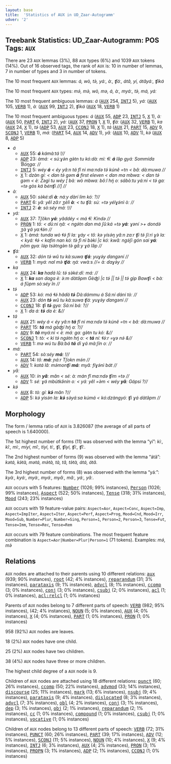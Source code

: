 ```yaml
---
layout: base
title:  'Statistics of AUX in UD_Zaar-Autogramm'
udver: '2'
---
```


## Treebank Statistics: UD_Zaar-Autogramm: POS Tags: `AUX`

There are 23 `AUX` lemmas (3%), 88 `AUX` types (6%) and 1039 `AUX` tokens (14%).
Out of 16 observed tags, the rank of `AUX` is: 10 in number of lemmas, 7 in number of types and 3 in number of tokens.

The 10 most frequent `AUX` lemmas: <em>á, wò, tə̀, yáː, àː, ʧáː, átâ, yí, átâyáː, ʧiká</em>

The 10 most frequent `AUX` types:  <em>mə́, mə̀, wò, mə, á, àː, myáː, tə̀, má, yáː</em>

The 10 most frequent ambiguous lemmas: <em>á</em> (<tt><a href="say_autogramm-pos-AUX.html">AUX</a></tt> 254, <tt><a href="say_autogramm-pos-INTJ.html">INTJ</a></tt> 5), <em>yáː</em> (<tt><a href="say_autogramm-pos-AUX.html">AUX</a></tt> 105, <tt><a href="say_autogramm-pos-VERB.html">VERB</a></tt> 1), <em>àː</em> (<tt><a href="say_autogramm-pos-AUX.html">AUX</a></tt> 99, <tt><a href="say_autogramm-pos-INTJ.html">INTJ</a></tt> 2), <em>ʧiká</em> (<tt><a href="say_autogramm-pos-AUX.html">AUX</a></tt> 18, <tt><a href="say_autogramm-pos-VERB.html">VERB</a></tt> 1)

The 10 most frequent ambiguous types:  <em>á</em> (<tt><a href="say_autogramm-pos-AUX.html">AUX</a></tt> 55, <tt><a href="say_autogramm-pos-ADP.html">ADP</a></tt> 23, <tt><a href="say_autogramm-pos-INTJ.html">INTJ</a></tt> 5, <tt><a href="say_autogramm-pos-X.html">X</a></tt> 1), <em>àː</em> (<tt><a href="say_autogramm-pos-AUX.html">AUX</a></tt> 50, <tt><a href="say_autogramm-pos-PART.html">PART</a></tt> 6, <tt><a href="say_autogramm-pos-INTJ.html">INTJ</a></tt> 2), <em>yáː</em> (<tt><a href="say_autogramm-pos-AUX.html">AUX</a></tt> 37, <tt><a href="say_autogramm-pos-PRON.html">PRON</a></tt> 1, <tt><a href="say_autogramm-pos-X.html">X</a></tt> 1), <em>ʧáː</em> (<tt><a href="say_autogramm-pos-AUX.html">AUX</a></tt> 32, <tt><a href="say_autogramm-pos-VERB.html">VERB</a></tt> 1), <em>ka</em> (<tt><a href="say_autogramm-pos-AUX.html">AUX</a></tt> 24, <tt><a href="say_autogramm-pos-X.html">X</a></tt> 1), <em>tə́</em> (<tt><a href="say_autogramm-pos-ADP.html">ADP</a></tt> 53, <tt><a href="say_autogramm-pos-AUX.html">AUX</a></tt> 23, <tt><a href="say_autogramm-pos-CCONJ.html">CCONJ</a></tt> 18, <tt><a href="say_autogramm-pos-X.html">X</a></tt> 1), <em>tá</em> (<tt><a href="say_autogramm-pos-AUX.html">AUX</a></tt> 21, <tt><a href="say_autogramm-pos-PART.html">PART</a></tt> 15, <tt><a href="say_autogramm-pos-ADV.html">ADV</a></tt> 9, <tt><a href="say_autogramm-pos-SCONJ.html">SCONJ</a></tt> 1, <tt><a href="say_autogramm-pos-VERB.html">VERB</a></tt> 1), <em>máː</em> (<tt><a href="say_autogramm-pos-PART.html">PART</a></tt> 54, <tt><a href="say_autogramm-pos-AUX.html">AUX</a></tt> 14, <tt><a href="say_autogramm-pos-ADV.html">ADV</a></tt> 1), <em>yǎː</em> (<tt><a href="say_autogramm-pos-AUX.html">AUX</a></tt> 10, <tt><a href="say_autogramm-pos-ADV.html">ADV</a></tt> 1), <em>kə́</em> (<tt><a href="say_autogramm-pos-AUX.html">AUX</a></tt> 8, <tt><a href="say_autogramm-pos-ADP.html">ADP</a></tt> 5)


* <em>á</em>
  * <tt><a href="say_autogramm-pos-AUX.html">AUX</a></tt> 55: <em><b>á</b> kámàːtá !//</em>
  * <tt><a href="say_autogramm-pos-ADP.html">ADP</a></tt> 23: <em>àmáː < súːɣə́n gə̀tn tu kóːdàː mìː ɬǐː <b>á</b> lə̂p gyáː Sommíɗa Ɓóŋgaː //</em>
  * <tt><a href="say_autogramm-pos-INTJ.html">INTJ</a></tt> 5: <em>wéy <b>á</b> < éy yâːn tá fî ni maːndə tə́ kúnê =tn < bâː dàːmuwa //</em>
  * <tt><a href="say_autogramm-pos-X.html">X</a></tt> 1: <em>dzàn gíː < ɗan tə́ gəm <b>á</b> first eleven < ɗan ma mbwaː < ɗan tə́ gəm < èː Zəgì tu wéy [ bàː wò mbwaː bôːl hŋ́ oː sábòːtu yáːni < tə́ gaː =tə gòs ká bénʧi //] //</em>
* <em>àː</em>
  * <tt><a href="say_autogramm-pos-AUX.html">AUX</a></tt> 50: <em>sə̀kéːɗi <b>àː</b> náːy ɗàrí lim kóː ?//</em>
  * <tt><a href="say_autogramm-pos-PART.html">PART</a></tt> 6: <em>yǎː yêl zǎːr ʒèlì <b>àː</b> < tu ʧǎː súː =tə yélɣə́nì òː //</em>
  * <tt><a href="say_autogramm-pos-INTJ.html">INTJ</a></tt> 2: <em><b>àː</b> sòːséy máː !//</em>
* <em>yáː</em>
  * <tt><a href="say_autogramm-pos-AUX.html">AUX</a></tt> 37: <em>Tʃôkn <b>yáː</b> yâddéy < má ɬǐː Kində //</em>
  * <tt><a href="say_autogramm-pos-PRON.html">PRON</a></tt> 1: <em>tôː < ɗúːni ŋâː < ngə́tn ɗan má ʃûːká =tə <b>yáː</b> ɣəní >+ dondə́ ʒà ɣá yaːɬə́n //</em>
  * <tt><a href="say_autogramm-pos-X.html">X</a></tt> 1: <em>àmáː tunda wò ɬə́ fi laː ɣáy < tôː kə yísə́ŋ yâːn zaːr ʧi tə́ ʃíːri ɣə̀ laː < kyáː ɬə́ < kafin nan kóː tə̀ fì nì bə̀ki |c kóː kwǎː ngə́ʃi gón sai <b>yáː</b> ɲôm gyaː lə́p tsə̀tngə̀n tə̀ gǎːy ɣá lə̂p //</em>
* <em>ʧáː</em>
  * <tt><a href="say_autogramm-pos-AUX.html">AUX</a></tt> 32: <em>dón tə́ wû tu kàːsuwa <b>ʧáː</b> yuɣə́y ɗangəní //</em>
  * <tt><a href="say_autogramm-pos-VERB.html">VERB</a></tt> 1: <em>myáː nal mə̀ <b>ʧáː</b> ŋáː vwàːs //= àː ɗaɣə́y //</em>
* <em>ka</em>
  * <tt><a href="say_autogramm-pos-AUX.html">AUX</a></tt> 24: <em><b>ka</b> haɗá lûː tə́ sə̀kéːɗíː máː //</em>
  * <tt><a href="say_autogramm-pos-X.html">X</a></tt> 1: <em><b>ka</b> san daga èː ə̀ːm dàtə̂pm Gèʤì |c tə́ || tə́ || tə́ gìp Bawʧi < bàː á fǔpm sòːséy ǐn //</em>
* <em>tə́</em>
  * <tt><a href="say_autogramm-pos-ADP.html">ADP</a></tt> 53: <em>kóː má ɬə́ hâɗá <b>tə́</b> Dàːdámmu á Sáːní ɗáni tòː //</em>
  * <tt><a href="say_autogramm-pos-AUX.html">AUX</a></tt> 23: <em>dón <b>tə́</b> wû tu kàːsuwa ʧáː yuɣə́y ɗangəní //</em>
  * <tt><a href="say_autogramm-pos-CCONJ.html">CCONJ</a></tt> 18: <em>ʧì <b>tə́</b> gyaː Sáːní báː ?//</em>
  * <tt><a href="say_autogramm-pos-X.html">X</a></tt> 1: <em>ɗa áː <b>tə́</b> ɗa èː &//</em>
* <em>tá</em>
  * <tt><a href="say_autogramm-pos-AUX.html">AUX</a></tt> 21: <em>wéy á < éy yâːn <b>tá</b> fî ni maːndə tə́ kúnê =tn < bâː dàːmuwa //</em>
  * <tt><a href="say_autogramm-pos-PART.html">PART</a></tt> 15: <em><b>tá</b> má gàʤí hŋ́ aː ?//</em>
  * <tt><a href="say_autogramm-pos-ADV.html">ADV</a></tt> 9: <em><b>tá</b> myáːni < èː máː gaː gə̀tn tu kóː &//</em>
  * <tt><a href="say_autogramm-pos-SCONJ.html">SCONJ</a></tt> 1: <em>tòː < ki tə́ ngə́tn hŋ́ oː < <b>tá</b> níː ɬə́ːr =ɣə nə́ &//</em>
  * <tt><a href="say_autogramm-pos-VERB.html">VERB</a></tt> 1: <em>mə wú tu Bàːbá <b>tá</b> ɗi ɣá màːʃín oː //</em>
* <em>máː</em>
  * <tt><a href="say_autogramm-pos-PART.html">PART</a></tt> 54: <em>sòːséy <b>máː</b> !//</em>
  * <tt><a href="say_autogramm-pos-AUX.html">AUX</a></tt> 14: <em>tôː <b>máː</b> ɲáːr Tʃokn mə́n //</em>
  * <tt><a href="say_autogramm-pos-ADV.html">ADV</a></tt> 1: <em>kotá lǎː mə́monʧí <b>máː</b> myǎː fíɣə́nì bát //</em>
* <em>yǎː</em>
  * <tt><a href="say_autogramm-pos-AUX.html">AUX</a></tt> 10: <em>ín <b>yǎː</b> mân < séː àː mán fî maːndə ʧím =tə //</em>
  * <tt><a href="say_autogramm-pos-ADV.html">ADV</a></tt> 1: <em>séː ɣá mbútkə̂nín oː < yáː yêl =ə̀m < wéy <b>yǎː</b> Gápsi ?//</em>
* <em>kə́</em>
  * <tt><a href="say_autogramm-pos-AUX.html">AUX</a></tt> 8: <em>tòː gíː <b>kə́</b> mân ?//</em>
  * <tt><a href="say_autogramm-pos-ADP.html">ADP</a></tt> 5: <em>kə́ yisə́n laː <b>kə́</b> sə̀yáːsa kúmá < kóːdzàngyóː ʧì ɣá dàtə̂pm //</em>

## Morphology

The form / lemma ratio of `AUX` is 3.826087 (the average of all parts of speech is 1.640000).

The 1st highest number of forms (11) was observed with the lemma “yí”: <em>kìː, kîː, mìː, míyí, mîː, tíyí, tíː, ʧí, ʧíyí, ʧíː, ʧîː</em>.

The 2nd highest number of forms (9) was observed with the lemma “átâ”: <em>kətá, kə̀tà, mətá, mə̀tà, tà, tâ, tə̀tà, átá, átâ</em>.

The 3rd highest number of forms (8) was observed with the lemma “yáː”: <em>kyàː, kyáː, myàː, myáː, myǎː, mǎː, yáː, yǎː</em>.

`AUX` occurs with 5 features: <tt><a href="say_autogramm-feat-Number.html">Number</a></tt> (1026; 99% instances), <tt><a href="say_autogramm-feat-Person.html">Person</a></tt> (1026; 99% instances), <tt><a href="say_autogramm-feat-Aspect.html">Aspect</a></tt> (522; 50% instances), <tt><a href="say_autogramm-feat-Tense.html">Tense</a></tt> (318; 31% instances), <tt><a href="say_autogramm-feat-Mood.html">Mood</a></tt> (243; 23% instances)

`AUX` occurs with 19 feature-value pairs: `Aspect=Aor`, `Aspect=Conc`, `Aspect=Imp`, `Aspect=ImpIter`, `Aspect=Iter`, `Aspect=Perf`, `Aspect=Prog`, `Mood=Cnd`, `Mood=Irr`, `Mood=Sub`, `Number=Plur`, `Number=Sing`, `Person=1`, `Person=2`, `Person=3`, `Tense=Fut`, `Tense=Imm`, `Tense=Rec`, `Tense=Rem`

`AUX` occurs with 79 feature combinations.
The most frequent feature combination is `Aspect=Aor|Number=Plur|Person=1` (71 tokens).
Examples: <em>mə́, mə̀</em>


## Relations

`AUX` nodes are attached to their parents using 10 different relations: <tt><a href="say_autogramm-dep-aux.html">aux</a></tt> (939; 90% instances), <tt><a href="say_autogramm-dep-root.html">root</a></tt> (42; 4% instances), <tt><a href="say_autogramm-dep-reparandum.html">reparandum</a></tt> (31; 3% instances), <tt><a href="say_autogramm-dep-parataxis.html">parataxis</a></tt> (9; 1% instances), <tt><a href="say_autogramm-dep-advcl.html">advcl</a></tt> (8; 1% instances), <tt><a href="say_autogramm-dep-ccomp.html">ccomp</a></tt> (3; 0% instances), <tt><a href="say_autogramm-dep-conj.html">conj</a></tt> (3; 0% instances), <tt><a href="say_autogramm-dep-csubj.html">csubj</a></tt> (2; 0% instances), <tt><a href="say_autogramm-dep-acl.html">acl</a></tt> (1; 0% instances), <tt><a href="say_autogramm-dep-acl-relcl.html">acl:relcl</a></tt> (1; 0% instances)

Parents of `AUX` nodes belong to 7 different parts of speech: <tt><a href="say_autogramm-pos-VERB.html">VERB</a></tt> (982; 95% instances),  (42; 4% instances), <tt><a href="say_autogramm-pos-NOUN.html">NOUN</a></tt> (5; 0% instances), <tt><a href="say_autogramm-pos-AUX.html">AUX</a></tt> (4; 0% instances), <tt><a href="say_autogramm-pos-X.html">X</a></tt> (4; 0% instances), <tt><a href="say_autogramm-pos-PART.html">PART</a></tt> (1; 0% instances), <tt><a href="say_autogramm-pos-PRON.html">PRON</a></tt> (1; 0% instances)

958 (92%) `AUX` nodes are leaves.

18 (2%) `AUX` nodes have one child.

25 (2%) `AUX` nodes have two children.

38 (4%) `AUX` nodes have three or more children.

The highest child degree of a `AUX` node is 9.

Children of `AUX` nodes are attached using 18 different relations: <tt><a href="say_autogramm-dep-punct.html">punct</a></tt> (60; 26% instances), <tt><a href="say_autogramm-dep-ccomp.html">ccomp</a></tt> (50; 22% instances), <tt><a href="say_autogramm-dep-advmod.html">advmod</a></tt> (33; 14% instances), <tt><a href="say_autogramm-dep-discourse.html">discourse</a></tt> (25; 11% instances), <tt><a href="say_autogramm-dep-mark.html">mark</a></tt> (13; 6% instances), <tt><a href="say_autogramm-dep-nsubj.html">nsubj</a></tt> (9; 4% instances), <tt><a href="say_autogramm-dep-parataxis.html">parataxis</a></tt> (9; 4% instances), <tt><a href="say_autogramm-dep-dislocated.html">dislocated</a></tt> (8; 3% instances), <tt><a href="say_autogramm-dep-advcl.html">advcl</a></tt> (7; 3% instances), <tt><a href="say_autogramm-dep-obl.html">obl</a></tt> (4; 2% instances), <tt><a href="say_autogramm-dep-conj.html">conj</a></tt> (3; 1% instances), <tt><a href="say_autogramm-dep-dep.html">dep</a></tt> (3; 1% instances), <tt><a href="say_autogramm-dep-obj.html">obj</a></tt> (2; 1% instances), <tt><a href="say_autogramm-dep-reparandum.html">reparandum</a></tt> (2; 1% instances), <tt><a href="say_autogramm-dep-cc.html">cc</a></tt> (1; 0% instances), <tt><a href="say_autogramm-dep-compound.html">compound</a></tt> (1; 0% instances), <tt><a href="say_autogramm-dep-csubj.html">csubj</a></tt> (1; 0% instances), <tt><a href="say_autogramm-dep-vocative.html">vocative</a></tt> (1; 0% instances)

Children of `AUX` nodes belong to 13 different parts of speech: <tt><a href="say_autogramm-pos-VERB.html">VERB</a></tt> (72; 31% instances), <tt><a href="say_autogramm-pos-PUNCT.html">PUNCT</a></tt> (60; 26% instances), <tt><a href="say_autogramm-pos-PART.html">PART</a></tt> (39; 17% instances), <tt><a href="say_autogramm-pos-ADV.html">ADV</a></tt> (12; 5% instances), <tt><a href="say_autogramm-pos-SCONJ.html">SCONJ</a></tt> (11; 5% instances), <tt><a href="say_autogramm-pos-NOUN.html">NOUN</a></tt> (10; 4% instances), <tt><a href="say_autogramm-pos-X.html">X</a></tt> (9; 4% instances), <tt><a href="say_autogramm-pos-INTJ.html">INTJ</a></tt> (6; 3% instances), <tt><a href="say_autogramm-pos-AUX.html">AUX</a></tt> (4; 2% instances), <tt><a href="say_autogramm-pos-PRON.html">PRON</a></tt> (3; 1% instances), <tt><a href="say_autogramm-pos-PROPN.html">PROPN</a></tt> (3; 1% instances), <tt><a href="say_autogramm-pos-ADP.html">ADP</a></tt> (2; 1% instances), <tt><a href="say_autogramm-pos-CCONJ.html">CCONJ</a></tt> (1; 0% instances)

